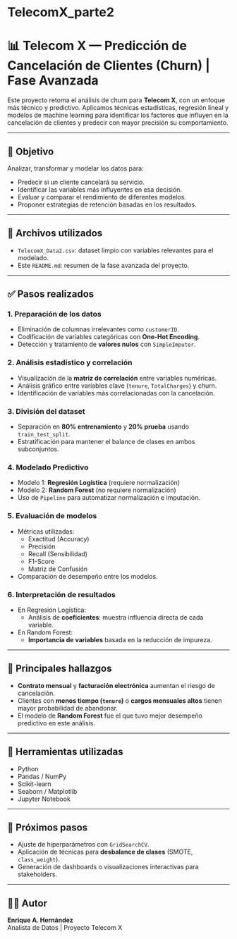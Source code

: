 # TelecomX_parte2
# 📊 Telecom X — Predicción de Cancelación de Clientes (Churn) | Fase Avanzada

Este proyecto retoma el análisis de churn para **Telecom X**, con un enfoque más técnico y predictivo. Aplicamos técnicas estadísticas, regresión lineal y modelos de machine learning para identificar los factores que influyen en la cancelación de clientes y predecir con mayor precisión su comportamiento.

---

## 🧠 Objetivo

Analizar, transformar y modelar los datos para:

- Predecir si un cliente cancelará su servicio.
- Identificar las variables más influyentes en esa decisión.
- Evaluar y comparar el rendimiento de diferentes modelos.
- Proponer estrategias de retención basadas en los resultados.

---

## 📁 Archivos utilizados

- `TelecomX_Data2.csv`: dataset limpio con variables relevantes para el modelado.
- Este `README.md`: resumen de la fase avanzada del proyecto.

---

## ✅ Pasos realizados

### 1. **Preparación de los datos**
- Eliminación de columnas irrelevantes como `customerID`.
- Codificación de variables categóricas con **One-Hot Encoding**.
- Detección y tratamiento de **valores nulos** con `SimpleImputer`.

### 2. **Análisis estadístico y correlación**
- Visualización de la **matriz de correlación** entre variables numéricas.
- Análisis gráfico entre variables clave (`tenure`, `TotalCharges`) y churn.
- Identificación de variables más correlacionadas con la cancelación.

### 3. **División del dataset**
- Separación en **80% entrenamiento** y **20% prueba** usando `train_test_split`.
- Estratificación para mantener el balance de clases en ambos subconjuntos.

### 4. **Modelado Predictivo**
- Modelo 1: **Regresión Logística** (requiere normalización)
- Modelo 2: **Random Forest** (no requiere normalización)
- Uso de `Pipeline` para automatizar normalización e imputación.

### 5. **Evaluación de modelos**
- Métricas utilizadas:
  - Exactitud (Accuracy)
  - Precisión
  - Recall (Sensibilidad)
  - F1-Score
  - Matriz de Confusión
- Comparación de desempeño entre los modelos.

### 6. **Interpretación de resultados**
- En Regresión Logística:
  - Análisis de **coeficientes**: muestra influencia directa de cada variable.
- En Random Forest:
  - **Importancia de variables** basada en la reducción de impureza.

---

## 🧾 Principales hallazgos

- **Contrato mensual** y **facturación electrónica** aumentan el riesgo de cancelación.
- Clientes con **menos tiempo (`tenure`)** o **cargos mensuales altos** tienen mayor probabilidad de abandonar.
- El modelo de **Random Forest** fue el que tuvo mejor desempeño predictivo en este análisis.

---

## 🚀 Herramientas utilizadas

- Python
- Pandas / NumPy
- Scikit-learn
- Seaborn / Matplotlib
- Jupyter Notebook

---

## 📌 Próximos pasos

- Ajuste de hiperparámetros con `GridSearchCV`.
- Aplicación de técnicas para **desbalance de clases** (SMOTE, `class_weight`).
- Generación de dashboards o visualizaciones interactivas para stakeholders.

---

## 👨‍💻 Autor

**Enrique A. Hernández**  
Analista de Datos | Proyecto Telecom X

